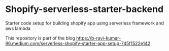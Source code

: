 # Shopify-serverless-starter-backend
Starter code setup for building shopify app using serverless framework and aws lambda


This repository is part of the blog 
https://b-ravi-kumar-96.medium.com/serverless-shopify-starter-app-setup-745f1522e142

